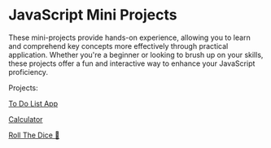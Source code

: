 # JavaScript Mini Projects
These mini-projects provide hands-on experience, allowing you to learn and comprehend key concepts more effectively through practical application. Whether you're a beginner or looking to brush up on your skills, these projects offer a fun and interactive way to enhance your JavaScript proficiency.

Projects:

<a href="https://github.com/DevFreAkeD/JavaScript-Mini-Projects/tree/main/To-Do-List%20App">To Do List App</a>

<a href="https://github.com/DevFreAkeD/JavaScript-Mini-Projects/tree/main/Calculator">Calculator</a>

<a href="https://github.com/DevFreAkeD/JavaScript-Mini-Projects/tree/main/Roll%20The%20Dice%20">Roll The Dice 🎲</a>
